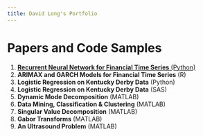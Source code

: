 ```yaml
---
title: David Long's Portfolio
---
```


# Papers and Code Samples

1. [**Recurrent Neural Network for Financial Time Series** (Python)](https://axemath.github.io/david-long-portfolio/2022/09/17/rnn.html)
2. **ARIMAX and GARCH Models for Financial Time Series** (R)
3. **Logistic Regression on Kentucky Derby Data** (Python)
4. **Logistic Regression on Kentucky Derby Data** (SAS)
5. **Dynamic Mode Decomposition** (MATLAB)
6. **Data Mining, Classification & Clustering** (MATLAB)
7. **Singular Value Decomposition** (MATLAB)
8. **Gabor Transforms** (MATLAB)
9. **An Ultrasound Problem** (MATLAB)
